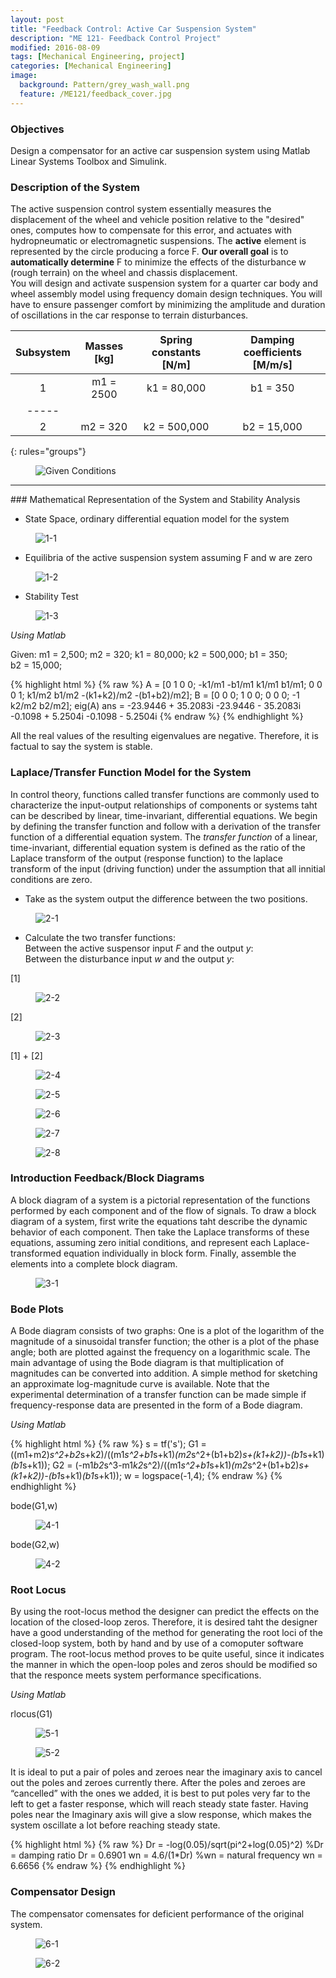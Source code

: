 ```yaml
---
layout: post
title: "Feedback Control: Active Car Suspension System"
description: "ME 121- Feedback Control Project"
modified: 2016-08-09
tags: [Mechanical Engineering, project]
categories: [Mechanical Engineering]
image:
  background: Pattern/grey_wash_wall.png
  feature: /ME121/feedback_cover.jpg
---
```

<style>
hr{
	border: 0;
    height: 1px;
    background-image: linear-gradient(to right, rgba(0, 0, 0, 0), rgba(0, 0, 0, 0.75), rgba(0, 0, 0, 0));
}
</style>

### Objectives
Design a compensator for an active car suspension system using Matlab Linear Systems Toolbox and Simulink.

<!-- more -->

### Description of the System
The active suspension control system essentially measures the displacement of the wheel and vehicle position relative to the "desired" ones, computes how to compensate for this error, and actuates with hydropneumatic or electromagnetic suspensions.  The **active** element is represented by the circle producing a force F.  **Our overall goal** is to **automatically determine** F to minimize the effects of the disturbance w (rough terrain) on the wheel and chassis displacement.<br/>
You will design and activate suspension system for a quarter car body and wheel assembly model using frequency domain design techniques.  You will have to ensure passenger comfort by minimizing the amplitude and duration of oscillations in the car response to terrain disturbances.

| Subsystem | Masses [kg] | Spring constants [N/m]| Damping coefficients [M/m/s] |
|:---------:|:-----------:|:---------------------:|:----------------------------:|
|     1     |  m1 = 2500  |      k1 = 80,000      |           b1 = 350           |
|-----
|     2     |  m2 = 320   |      k2 = 500,000     |           b2 = 15,000        |
{: rules="groups"}

<figure class='center'>
	<img src="/images/ME121/Given.png" alt="Given Conditions">
</figure>

<hr>
### Mathematical Representation of the System and Stability Analysis

* State Space, ordinary differential equation model for the system

<figure class="center">
	<img src="/images/ME121/1-1.jpg" alt="1-1">
</figure>

* Equilibria of the active suspension system assuming F and w are zero

<figure class="center">
	<img src="/images/ME121/1-2.jpg" alt="1-2">
</figure>

* Stability Test<br/>

<figure class="center">
	<img src="/images/ME121/1-3.jpg" alt="1-3">
</figure>

<cite>Using Matlab</cite>

Given: m1&nbsp;=&nbsp;2,500; m2&nbsp;=&nbsp;320; k1&nbsp;=&nbsp;80,000; k2&nbsp;=&nbsp;500,000; b1&nbsp;=&nbsp;350; b2&nbsp;=&nbsp;15,000; <br/>

{% highlight html %}
{% raw %}
A = [0 1 0 0; -k1/m1 -b1/m1 k1/m1 b1/m1; 0 0 0 1; k1/m2 b1/m2 -(k1+k2)/m2 -(b1+b2)/m2];
B = [0 0 0; 1 0 0; 0 0 0; -1 k2/m2 b2/m2];
eig(A)
ans =
	-23.9446 + 35.2083i
	-23.9446 - 35.2083i
	-0.1098 + 5.2504i
	-0.1098 - 5.2504i
{% endraw %}
{% endhighlight %}

All the real values of the resulting eigenvalues are negative.  Therefore, it is factual to say the system is stable.

### Laplace/Transfer Function Model for the System
In control theory, functions called transfer functions are commonly used to characterize the input-output relationships of components or systems taht can be described by linear, time-invariant, differential equations.  We begin by defining the transfer function and follow with a derivation of the transfer function of a differential equation system.  The <cite>transfer function</cite> of a linear, time-invariant, differential equation system is defined as the ratio of the Laplace transform of the output (response function) to the laplace transform of the input (driving function) under the assumption that all innitial conditions are zero.

* Take as the system output the difference between the two positions.

<figure class="center">
	<img src="/images/ME121/2-1.jpg" alt="2-1">
</figure>

* Calculate the two transfer functions: <br/>
	Between the active suspensor input <cite>F</cite> and the output <cite>y</cite>: <br/>
	Between the disturbance input <cite>w</cite> and the output <cite>y</cite>: <br/>

[1]
<figure class="center">
	<img src="/images/ME121/2-2.jpg" alt="2-2">
</figure>

[2] <br/>
<figure class="center">
	<img src="/images/ME121/2-3.jpg" alt="2-3">
</figure>

[1] + [2] <br/>
<figure class="center">
	<img src="/images/ME121/2-4.jpg" alt="2-4">
</figure>
<figure class="center">
	<img src="/images/ME121/2-5.jpg" alt="2-5">
</figure>
<figure class="center">
	<img src="/images/ME121/2-6.jpg" alt="2-6">
</figure>
<figure class="center">
	<img src="/images/ME121/2-7.jpg" alt="2-7">
</figure>
<figure class="center">
	<img src="/images/ME121/2-8.jpg" alt="2-8">
</figure>

### Introduction Feedback/Block Diagrams
A block diagram of a system is a pictorial representation of the functions performed by each component and of the flow of signals.
To draw a block diagram of a system, first write the equations taht describe the dynamic behavior of each component.  Then take the Laplace transforms of these equations, assuming zero initial conditions, and represent each Laplace-transformed equation individually in block form.  Finally, assemble the elements into a complete block diagram. <br/>
<figure class="center">
	<img src="/images/ME121/3-1.jpg" alt="3-1">
</figure>

### Bode Plots
A Bode diagram consists of two graphs: One is a plot of the logarithm of the magnitude of a sinusoidal transfer function; the other is a plot of the phase angle; both are plotted against the frequency on a logarithmic scale.  The main advantage of using the Bode diagram is that multiplication of magnitudes can be converted into addition.  A simple method for sketching an approximate log-magnitude curve is available.  Note that the experimental determination of a transfer function can be made simple if frequency-response data are presented in the form of a Bode diagram. <br/>

<cite>Using Matlab</cite>

{% highlight html %}
{% raw %}
s = tf('s');
G1 = ((m1+m2)*s^2+b2*s+k2)/((m1*s^2+b1*s+k1)*(m2*s^2+(b1+b2)*s+(k1+k2))-(b1*s+k1)*(b1*s+k1));
G2 = (-m1*b2*s^3-m1*k2*s^2)/((m1*s^2+b1*s+k1)*(m2*s^2+(b1+b2)*s+(k1+k2))-(b1*s+k1)*(b1*s+k1));
w = logspace(-1,4);
{% endraw %}
{% endhighlight %}

bode(G1,w) <br/>
<figure class="center">
	<img src="/images/ME121/4-1.jpg" alt="4-1">
</figure>
bode(G2,w) <br/>
<figure class="center">
	<img src="/images/ME121/4-2.jpg" alt="4-2">
</figure>

### Root Locus
By using the root-locus method the designer can predict the effects on the location of the closed-loop zeros.  Therefore, it is desired taht the designer have a good understanding of the method for generating the root loci of the closed-loop system, both by hand and by use of a comoputer software program.  The root-locus method proves to be quite useful, since it indicates the manner in which the open-loop poles and zeros should be modified so that the responce meets system performance specifications. <br/>

<cite>Using Matlab</cite> <br/>

rlocus(G1) <br/>
<figure class="center">
	<img src="/images/ME121/5-1.jpg" alt="5-1">
</figure>
<figure class="center">
	<img src="/images/ME121/5-2.jpg" alt="5-2">
</figure>

It is ideal to put a pair of poles and zeroes near the imaginary axis to cancel out the poles and zeroes currently there.  After the poles and zeroes are “cancelled” with the ones we added, it is best to put poles very far to the left to get a faster response, which will reach steady state faster.  Having poles near the Imaginary axis will give a slow response, which makes the system oscillate a lot before reaching steady state. <br/>

{% highlight html %}
{% raw %}
Dr = -log(0.05)/sqrt(pi^2+log(0.05)^2)   %Dr = damping ratio
Dr = 0.6901
wn = 4.6/(1*Dr)   %wn = natural frequency
wn = 6.6656
{% endraw %}
{% endhighlight %}

### Compensator Design
The compensator comensates for deficient performance of the original system.
<figure class="center">
	<img src="/images/ME121/6-1.jpg" alt="6-1">
</figure>
<figure class="center">
	<img src="/images/ME121/6-2.jpg" alt="6-2">
</figure>